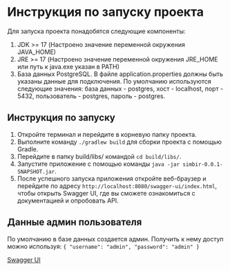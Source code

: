 # Инструкция по запуску проекта

Для запуска проекта понадобятся следующие компоненты:

1. JDK >= 17 (Настроено значение переменной окружения JAVA_HOME)
2. JRE >= 17 (Настроено значение переменной окружения JRE_HOME или путь к java.exe указан в PATH)
3. База данных PostgreSQL. В файле application.properties должны быть указаны данные для подключения. По умолчанию используются следующие значения: база данных - postgres, хост - localhost, порт - 5432, пользователь - postgres, пароль - postgres.

## Инструкция по запуску

1. Откройте терминал и перейдите в корневую папку проекта.
2. Выполните команду `./gradlew build` для сборки проекта с помощью Gradle.
3. Перейдите в папку build/libs/ командой `cd build/libs/`.
4. Запустите приложение с помощью команды `java -jar simbir-0.0.1-SNAPSHOT.jar`.
5. После успешного запуска приложения откройте веб-браузер и перейдите по адресу `http://localhost:8080/swagger-ui/index.html`, чтобы открыть Swagger UI, где вы сможете ознакомиться с документацией и опробовать API.

## Данные админ пользователя
По умолчанию в базе данных создается админ. Получить к нему доступ можно используя:
`{
"username": "admin",
"password": "admin"
}`

[Swagger UI](http://localhost:8080/swagger-ui/index.html)